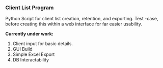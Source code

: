 ### Client List Program

Python Script for client list creation, retention, and exporting. Test -case, before creating this within a web interface for far easier usability.

**Currently under work:**
  1. Client input for basic details.
  2. GUI Build
  3. Simple Excel Export
  4. DB Interactability
